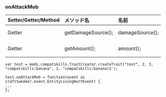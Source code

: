 ### onAttackMob

| Setter/Getter/Method | メソッド名              | 名前              | Input/Output                                          |
|:-------------------- |:------------------ |:--------------- | ----------------------------------------------------- |
| Getter               | getDamageSource(); | damageSource(); | [IDamageSource](/Vanilla/Damage/IDamageSource/) を返します |
| Getter               | getAmount();       | amount();       | Float を返します。                                          |

    var test = mods.compatskills.TraitCreator.createTrait("test", 2, 3, "compatskills:banana", 1, "compatskills:banana|5');
    
    test.onAttackMob = function(event as crafttweaker.event.EntityLivingHurtEvent) {
    ...
    };